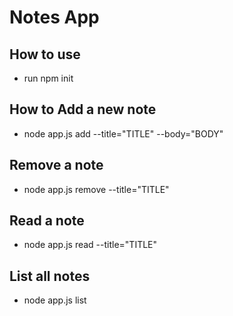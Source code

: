 # Notes App
## How to use
* run npm init
## How to Add a new note
* node app.js add --title="TITLE" --body="BODY"
## Remove a note
* node app.js remove --title="TITLE"
## Read a note
* node app.js read --title="TITLE"
## List all notes
* node app.js list

